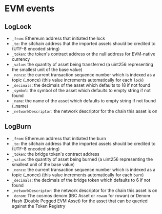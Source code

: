 # EVM events

## LogLock

- `_from`: Ethereum address that initiated the lock
- `_to`: the sifchain address that the imported assets should be credited to (UTF-8 encoded string)
- `_token`: the token's contract address or the null address for EVM-native currency
- `_value`: the quantity of asset being transferred (a uint256 representing the smallest unit of the base value)
- `_nonce`: the current transaction sequence number which is indexed as a topic (\_nonce) (this value increments automatically for each `lock`)
- `_decimals`: the decimals of the asset which defaults to 18 if not found
- `_symbol`: the symbol of the asset which defaults to empty string if not found
- `_name`: the name of the asset which defaults to empty string if not found (\_name)
- `_networkDescriptor`: the network descriptor for the chain this asset is on

## LogBurn

- `_from`: Ethereum address that initiated the burn
- `_to`: the sifchain address that the imported assets should be credited to (UTF-8 encoded string)
- `_token`: the bridge token's contract address
- `_value`: the quantity of asset being burned (a uint256 representing the smallest unit of the base value)
- `_nonce`: the current transaction sequence number which is indexed as a topic (\_nonce) (this value increments automatically for each `burn`)
- `_decimals`: the decimals of the bridge token which defaults to 6 if not found
- `_networkDescriptor`: the network descriptor for the chain this asset is on
- `_denom`: The cosmos denom (IBC Asset or `rowan` for rowan) or Denom Hash (Double Pegged EVM Asset) for the asset that can be queried against the Token Registry
<!--

# Cosmos events

## NewEthBridgeClaim

- ...
- ...

## EventTypeBurn

- ...
- ... -->
